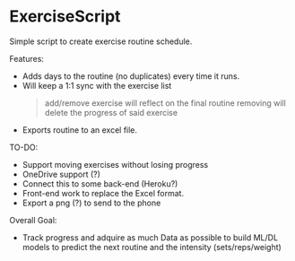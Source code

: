 # ExerciseScript
Simple script to create exercise routine schedule.

Features:
  * Adds days to the routine (no duplicates) every time it runs.
  * Will keep a 1:1 sync with the exercise list 
      > add/remove exercise will reflect on the final routine
      > removing will delete the progress of said exercise
  * Exports routine to an excel file.
  
  
TO-DO:
  * Support moving exercises without losing progress
  * OneDrive support (?)
  * Connect this to some back-end (Heroku?)
  * Front-end work to replace the Excel format. 
  * Export a png (?) to send to the phone
  
Overall Goal:
  * Track progress and adquire as much Data as possible to build ML/DL models to predict the next routine and the intensity (sets/reps/weight)
  
